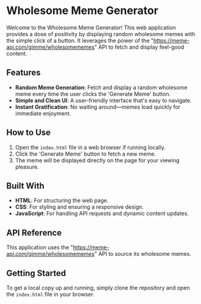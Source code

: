 # Wholesome Meme Generator

Welcome to the Wholesome Meme Generator! This web application provides a dose of positivity by displaying random wholesome memes with the simple click of a button. It leverages the power of the "https://meme-api.com/gimme/wholesomememes" API to fetch and display feel-good content.

## Features

- **Random Meme Generation**: Fetch and display a random wholesome meme every time the user clicks the 'Generate Meme' button.
- **Simple and Clean UI**: A user-friendly interface that's easy to navigate.
- **Instant Gratification**: No waiting around—memes load quickly for immediate enjoyment.

## How to Use

1. Open the `index.html` file in a web browser if running locally.
2. Click the 'Generate Meme' button to fetch a new meme.
3. The meme will be displayed directly on the page for your viewing pleasure.

## Built With

- **HTML**: For structuring the web page.
- **CSS**: For styling and ensuring a responsive design.
- **JavaScript**: For handling API requests and dynamic content updates.

## API Reference

This application uses the "https://meme-api.com/gimme/wholesomememes" API to source its wholesome memes.

## Getting Started

To get a local copy up and running, simply clone the repository and open the `index.html` file in your browser.

